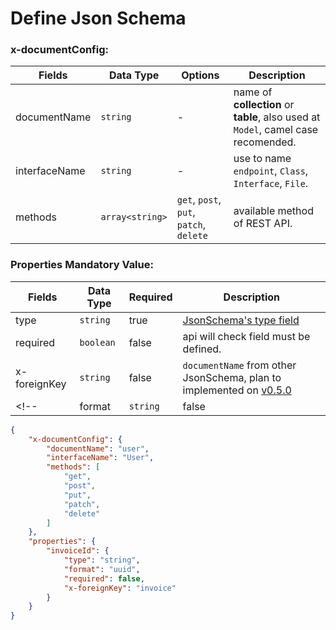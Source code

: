 # Define Json Schema
### x-documentConfig: 

| Fields | Data Type | Options | Description | 
| - | - | - | - | 
| documentName  | `string` | - | name of **collection** or **table**, also used at `Model`, camel case recomended.  | 
| interfaceName | `string` | - | use to name `endpoint`, `Class`, `Interface`, `File`. | 
| methods | `array<string>` | `get`, `post`, `put`, `patch`, `delete` | available method of REST API. |


### Properties Mandatory Value: 

| Fields | Data Type | Required | Description | 
| - | - | - | - | 
| type | `string` | true | [JsonSchema's type field](https://json-schema.org/understanding-json-schema/reference/type) |
| required | `boolean` | false | api will check field must be defined. |
| x-foreignKey | `string` | false | `documentName` from other JsonSchema, plan to implemented on [v0.5.0](./RoadMap/v0-5-0.md) |
<!-- | format | `string` | false | veryExpress did not handle this field | -->

```JSON
{
    "x-documentConfig": {
        "documentName": "user",
        "interfaceName": "User", 
        "methods": [ 
            "get",
            "post",
            "put",
            "patch",
            "delete"
        ]
    },
    "properties": {
        "invoiceId": {
            "type": "string",
            "format": "uuid",
            "required": false,
            "x-foreignKey": "invoice"
        }
    }
}
```